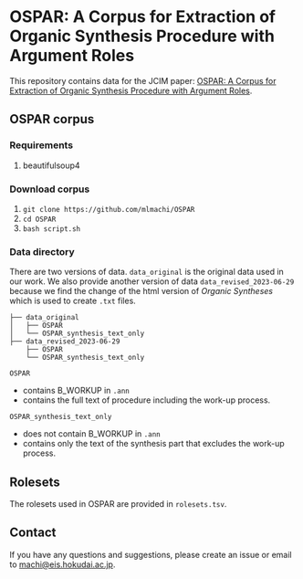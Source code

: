 # OSPAR: A Corpus for Extraction of Organic Synthesis Procedure with Argument Roles

This repository contains data for the JCIM paper: [OSPAR: A Corpus for Extraction of Organic Synthesis Procedure with Argument Roles](URL).

## OSPAR corpus

### Requirements
1. beautifulsoup4

### Download corpus
1. `git clone https://github.com/mlmachi/OSPAR`
2. `cd OSPAR`
3. `bash script.sh`

### Data directory
There are two versions of data.
`data_original` is the original data used in our work.
We also provide another version of data `data_revised_2023-06-29` because we find the change of the html version of *Organic Syntheses* which is used to create `.txt` files.

```
├── data_original
│   ├── OSPAR
│   └── OSPAR_synthesis_text_only
├── data_revised_2023-06-29
    ├── OSPAR
    └── OSPAR_synthesis_text_only
```

`OSPAR`
- contains B_WORKUP in `.ann`
- contains the full text of procedure including the work-up process.

`OSPAR_synthesis_text_only`
- does not contain B_WORKUP in `.ann`
- contains only the text of the synthesis part that excludes the work-up process.

## Rolesets
The rolesets used in OSPAR are provided in `rolesets.tsv`.

## Contact
If you have any questions and suggestions, please create an issue or email to [machi@eis.hokudai.ac.jp](mailto:machi@eis.hokudai.ac.jp).
